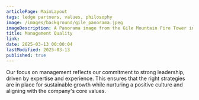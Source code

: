 ```yaml
---
articlePage: MainLayout
tags: ledge partners, values, philosophy
image: /images/background/gile_panorama.jpeg
imageDescription: A Panorama image from the Gile Mountain Fire Tower in Norwich, VT
title: Management Quality
link:
date: 2025-03-13 00:00:04
lastModified: 2025-03-13
published: true
---
```

Our focus on management reflects our commitment to strong leadership, driven by expertise and experience. This ensures that the right strategies are in place for sustainable growth while nurturing a positive culture and aligning with the company's core values. 

